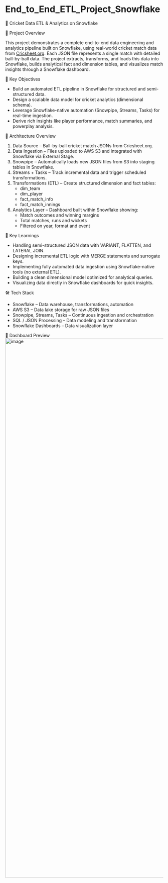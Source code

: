 # End_to_End_ETL_Project_Snowflake

🏏 Cricket Data ETL & Analytics on Snowflake

📖 Project Overview

This project demonstrates a complete end-to-end data engineering and analytics pipeline built on Snowflake, using real-world cricket match data from [Cricsheet.org](https://cricsheet.org/matches/).
Each JSON file represents a single match with detailed ball-by-ball data. The project extracts, transforms, and loads this data into Snowflake, builds analytical fact and dimension tables, and visualizes match insights through a Snowflake dashboard.


🚀 Key Objectives
- Build an automated ETL pipeline in Snowflake for structured and semi-structured data.
- Design a scalable data model for cricket analytics (dimensional schema).
- Leverage Snowflake-native automation (Snowpipe, Streams, Tasks) for real-time ingestion.
- Derive rich insights like player performance, match summaries, and powerplay analysis.


🧩 Architecture Overview
1. Data Source – Ball-by-ball cricket match JSONs from Cricsheet.org.
2. Data Ingestion – Files uploaded to AWS S3 and integrated with Snowflake via External Stage.
3. Snowpipe – Automatically loads new JSON files from S3 into staging tables in Snowflake.
4. Streams + Tasks – Track incremental data and trigger scheduled transformations.
5. Transformations (ETL) – Create structured dimension and fact tables:
    - dim_team
    - dim_player
    - fact_match_info
    - fact_match_innings
6. Analytics Layer – Dashboard built within Snowflake showing:
    - Match outcomes and winning margins
    - Total matches, runs and wickets
    - Filtered on year, format and event


🧠 Key Learnings
- Handling semi-structured JSON data with VARIANT, FLATTEN, and LATERAL JOIN.
- Designing incremental ETL logic with MERGE statements and surrogate keys.
- Implementing fully automated data ingestion using Snowflake-native tools (no external ETL).
- Building a clean dimensional model optimized for analytical queries.
- Visualizing data directly in Snowflake dashboards for quick insights.

  
🛠️ Tech Stack
- Snowflake – Data warehouse, transformations, automation
- AWS S3 – Data lake storage for raw JSON files
- Snowpipe, Streams, Tasks – Continuous ingestion and orchestration
- SQL / JSON Processing – Data modeling and transformation
- Snowflake Dashboards – Data visualization layer
  
📸 Dashboard Preview
<img width="3252" height="1718" alt="image" src="https://github.com/user-attachments/assets/470b85ff-d168-4b2b-842f-52e40be6ed96" />
